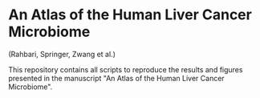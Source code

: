 # An Atlas of the Human Liver Cancer Microbiome
(Rahbari, Springer, Zwang et al.)

This repository contains all scripts to reproduce the results and figures presented in the manuscript "An Atlas of the Human Liver Cancer Microbiome".
